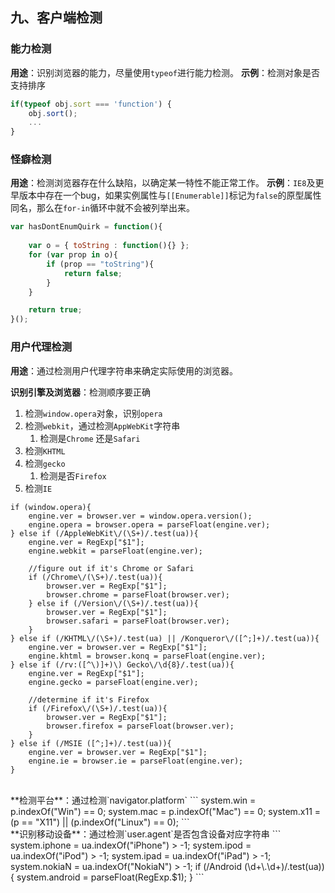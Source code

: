## 九、客户端检测
### 能力检测
**用途**：识别浏览器的能力，尽量使用`typeof`进行能力检测。
**示例**：检测对象是否支持排序
```javascript
if(typeof obj.sort === 'function') {
	obj.sort();
	...
}
```
### 怪癖检测
**用途**：检测浏览器存在什么缺陷，以确定某一特性不能正常工作。
**示例**：`IE8`及更早版本中存在一个bug，如果实例属性与`[[Enumerable]]`标记为`false`的原型属性同名，那么在`for-in`循环中就不会被列举出来。
```javascript
var hasDontEnumQuirk = function(){
        
    var o = { toString : function(){} };
    for (var prop in o){
        if (prop == "toString"){
            return false;
        }
    }

    return true;
}();
```
### 用户代理检测
**用途**：通过检测用户代理字符串来确定实际使用的浏览器。

**识别引擎及浏览器**：检测顺序要正确
1. 检测`window.opera`对象，识别`opera`
2. 检测`webkit`，通过检测`AppWebKit`字符串
	1. 检测是`Chrome` 还是`Safari`
3. 检测`KHTML`
4. 检测`gecko`
	1.  检测是否`Firefox`
5. 检测`IE`
```
if (window.opera){
    engine.ver = browser.ver = window.opera.version();
    engine.opera = browser.opera = parseFloat(engine.ver);
} else if (/AppleWebKit\/(\S+)/.test(ua)){
    engine.ver = RegExp["$1"];
    engine.webkit = parseFloat(engine.ver);
    
    //figure out if it's Chrome or Safari
    if (/Chrome\/(\S+)/.test(ua)){
        browser.ver = RegExp["$1"];
        browser.chrome = parseFloat(browser.ver);
    } else if (/Version\/(\S+)/.test(ua)){
        browser.ver = RegExp["$1"];
        browser.safari = parseFloat(browser.ver);
    } 
} else if (/KHTML\/(\S+)/.test(ua) || /Konqueror\/([^;]+)/.test(ua)){
    engine.ver = browser.ver = RegExp["$1"];
    engine.khtml = browser.konq = parseFloat(engine.ver);
} else if (/rv:([^\)]+)\) Gecko\/\d{8}/.test(ua)){    
    engine.ver = RegExp["$1"];
    engine.gecko = parseFloat(engine.ver);
    
    //determine if it's Firefox
    if (/Firefox\/(\S+)/.test(ua)){
        browser.ver = RegExp["$1"];
        browser.firefox = parseFloat(browser.ver);
    }
} else if (/MSIE ([^;]+)/.test(ua)){    
    engine.ver = browser.ver = RegExp["$1"];
    engine.ie = browser.ie = parseFloat(engine.ver);
}
```
<br>
**检测平台**：通过检测`navigator.platform`
```
system.win = p.indexOf("Win") == 0;
system.mac = p.indexOf("Mac") == 0;
system.x11 = (p == "X11") || (p.indexOf("Linux") == 0);
```
<br>
**识别移动设备**：通过检测`user.agent`是否包含设备对应字符串
```
system.iphone = ua.indexOf("iPhone") > -1;
system.ipod = ua.indexOf("iPod") > -1;
system.ipad = ua.indexOf("iPad") > -1;
system.nokiaN = ua.indexOf("NokiaN") > -1;
if (/Android (\d+\.\d+)/.test(ua)){
    system.android = parseFloat(RegExp.$1);
}
```
